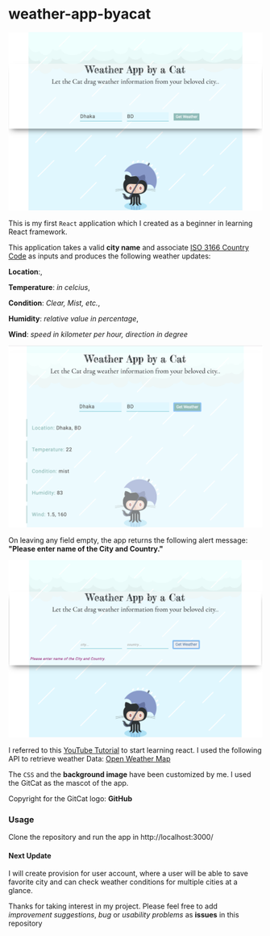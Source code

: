 # weather-app-byacat

![App Preview](https://github.com/Nazarah/weather-app-byacat/blob/gh-pages/static/media/Preview.png "Application Preview")


This is my first `React` application which I created as a beginner in learning React framework.

This application takes a valid **city name** and associate [ISO 3166 Country Code](https://en.wikipedia.org/wiki/List_of_ISO_3166_country_codes) as inputs and produces the following weather updates:

**Location**:,

**Temperature**: *in celcius*,

**Condition**: *Clear, Mist, etc.*,

**Humidity**: *relative value in percentage*,

**Wind**: *speed in kilometer per hour, direction in degree*



![Weather Updates](https://github.com/Nazarah/weather-app-byacat/blob/gh-pages/static/media/WeatherResult.png "Weather result fetched for a city.")



On leaving any field empty, the app returns the following alert message: **"Please enter name of the City and Country."**



![Alert Text](https://github.com/Nazarah/weather-app-byacat/blob/gh-pages/static/media/Alert.png "Alert text on empty input submission.")



I referred to this [YouTube Tutorial](https://www.youtube.com/watch?v=204C9yNeOYI&list=PL0YyRgsdKp0qCuba8CBZGMNx0ZhfE39kJ&index=2&t=0s) to start learning react.
I used the following API to retrieve weather Data: [Open Weather Map](https://openweathermap.org/api)

The `CSS` and the **background image** have been customized by me.
I used the GitCat as the mascot of the app.

Copyright for the GitCat logo: **GitHub**

### Usage

Clone the repository and run the app in http://localhost:3000/

#### Next Update

I will create provision for user account, where a user will be able to save favorite city and can check weather conditions for multiple cities at a glance.



Thanks for taking interest in my project. 
Please feel free to add *improvement suggestions*, *bug* or *usability problems* as **issues** in this repository






